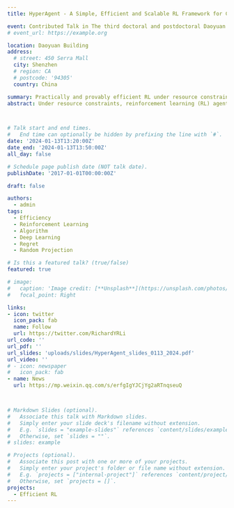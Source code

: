 ```yaml
---
title: HyperAgent - A Simple, Efficient and Scalable RL Framework for Complex Environments

event: Contributed Talk in The third doctoral and postdoctoral Daoyuan academic forum. Best paper award
# event_url: https://example.org

location: Daoyuan Building
address:
  # street: 450 Serra Mall
  city: Shenzhen
  # region: CA
  # postcode: '94305'
  country: China

summary: Practically and provably efficient RL under resource constraints!
abstract: Under resource constraints, reinforcement learning (RL) agents need to be simple, efficient and scalable with (1) large state space and (2) increasingly accumulated data of interactions when deploying in complex environments. We propose the HyperAgent, a RL framework with hypermodel, index sampling schemes and incremental update mechanism, enabling computation-efficient sequential posterior approximation and data-efficient action selection under general value function approximation beyond conjugacy. The implementation of HyperAgent is simple as it only add one module and a line of code additional to DDQN. Practically, HyperAgent demonstrates its robust performance in large-scale deep RL benchmarks with significant efficiency gain in terms of both data and computation. Theoretically, among the practically scalable algorithms, HyperAgent is the first achieving provably scalable per-step computational complexity as well as sublinear regret under tabular RL. The core of our theoretical analysis is the sequential posterior approximation argument. This is made possible by the first analytical tool for sequential random projection, a non-trivial martingale extension of the Johnson-Lindenstrauss lemma, which is of independent interest. This work bridges the theoretical and practical realms of RL, establishing a new benchmark for RL algorithms design.



# Talk start and end times.
#   End time can optionally be hidden by prefixing the line with `#`.
date: '2024-01-13T13:20:00Z'
date_end: '2024-01-13T13:50:00Z'
all_day: false

# Schedule page publish date (NOT talk date).
publishDate: '2017-01-01T00:00:00Z'

draft: false

authors:
  - admin
tags:
  - Efficiency
  - Reinforcement Learning
  - Algorithm
  - Deep Learning
  - Regret
  - Random Projection

# Is this a featured talk? (true/false)
featured: true

# image:
#   caption: 'Image credit: [**Unsplash**](https://unsplash.com/photos/bzdhc5b3Bxs)'
#   focal_point: Right

links:
- icon: twitter
  icon_pack: fab
  name: Follow
  url: https://twitter.com/RichardYRLi
url_code: ''
url_pdf: ''
url_slides: 'uploads/slides/HyperAgent_slides_0113_2024.pdf'
url_video: ''
# - icon: newspaper
#   icon_pack: fab
- name: News
  url: https://mp.weixin.qq.com/s/erfgIgYJCjYg2aRTnqseuQ



# Markdown Slides (optional).
#   Associate this talk with Markdown slides.
#   Simply enter your slide deck's filename without extension.
#   E.g. `slides = "example-slides"` references `content/slides/example-slides.md`.
#   Otherwise, set `slides = ""`.
# slides: example

# Projects (optional).
#   Associate this post with one or more of your projects.
#   Simply enter your project's folder or file name without extension.
#   E.g. `projects = ["internal-project"]` references `content/project/deep-learning/index.md`.
#   Otherwise, set `projects = []`.
projects:
  - Efficient RL
---
```

<!-- 
We embark on a compelling journey towards Artificial General Intelligence (AGI) and emphasize its profound impact on humanity. We begin by defining AGI and its transformative potential, underlining the central role of Reinforcement Learning (RL) in achieving this aspiration. We explore the real-world applications of RL, from plasma control to ChatGPT, shedding light on the pressing need for efficient RL algorithms. Enter HyperFQI, an innovative solution to RL efficiency challenges we developed, boasting generality and scalability. Witness its remarkable efficiency in benchmark results, particularly in Atari video games. Discover the practical integration of HyperFQI, adapting seamlessly into existing RL frameworks. Delve into the theoretical guarantees of HyperFQI in tabular settings, featuring rigorous mathematical probability tools we developed. This presentation bridges theory and practice, elucidating HyperFQI’s pivotal role in the expedition toward AGI, with a direct impact on realizing AGI’s potential for the betterment of humanity. The talk concludes by underscoring the transformative potential of efficient RL agents and their promise for the future of AGI and, indeed, humanity. -->

<!-- 
{{% callout note %}}
Click on the **Slides** button above to view the built-in slides feature.
{{% /callout %}}

Slides can be added in a few ways:

- **Create** slides using Hugo Blox Builder's [_Slides_](https://docs.hugoblox.com/reference/content-types/) feature and link using `slides` parameter in the front matter of the talk file
- **Upload** an existing slide deck to `static/` and link using `url_slides` parameter in the front matter of the talk file
- **Embed** your slides (e.g. Google Slides) or presentation video on this page using [shortcodes](https://docs.hugoblox.com/reference/markdown/).

Further event details, including [page elements](https://docs.hugoblox.com/reference/markdown/) such as image galleries, can be added to the body of this page. -->